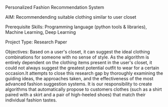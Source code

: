 Personalized Fashion Recommendation System

AIM: Recommendending suitable clothing similar to user closet

Prerequisite Skills: Programming language (python tools & libraries), Machine Learning, Deep Learning

Project Type: Research Paper

Objectives: Based on a user's closet, it can suggest the ideal clothing combinations for someone with no sense of style. As the algorithm is entirely dependent on the clothing items present in the user's closet, it could not always suggest the greatest potential outfit to wear for a certain occasion.It attempts to close this research gap by thoroughly examining the guiding ideas, the approaches taken, and the effectiveness of the most advanced fashion suggestion systems. 
It is our responsibility to create algorithms that automatically propose to customers clothes (such as a shirt paired with a skirt and a pair of high-heeled shoes) that match their individual fashion tastes.
